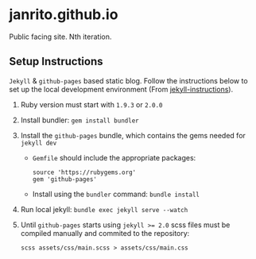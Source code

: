 # janrito.github.io 


Public facing site. Nth iteration.


## Setup Instructions

`Jekyll` & `github-pages` based static blog. Follow the instructions below to set up the local development environment (From [jekyll-instructions][]).

1. Ruby version must start with `1.9.3` or `2.0.0`
2. Install bundler:
    `gem install bundler`
3. Install the `github-pages` bundle, which contains the gems needed for `jekyll dev`
    + `Gemfile` should include the appropriate packages:
        
        ```
        source 'https://rubygems.org'
        gem 'github-pages'
        ```
    + Install using the `bundler` command:
        `bundle install`
4. Run local jekyll:
    `bundle exec jekyll serve --watch `
5. Until `github-pages` starts using `jekyll >= 2.0` scss files must be compiled manually and commited to the repository:

    ```
    scss assets/css/main.scss > assets/css/main.css
    ```

[jekyll-instructions]: https://help.github.com/articles/using-jekyll-with-pages